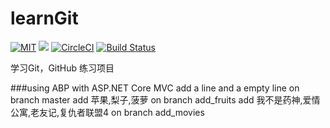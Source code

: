 # learnGit
[![MIT](https://img.shields.io/github/license/yiyungent/learnGit.svg)](https://mit-license.org/) [![](https://travis-ci.org/yiyungent/learnGit.svg?branch=master)](https://travis-ci.org/yiyungent/learnGit) [![CircleCI](https://circleci.com/gh/yiyungent/learnGit.svg?style=svg)](https://circleci.com/gh/yiyungent/learnGit) [![Build Status](https://dev.azure.com/yiyungent/yiyungent/_apis/build/status/yiyungent.learnGit?branchName=master)](https://dev.azure.com/yiyungent/yiyungent/_build/latest?definitionId=1?branchName=master)

学习Git，GitHub 练习项目

###using ABP with ASP.NET Core MVC
add a line and a empty line on branch master
add 苹果,梨子,菠萝 on branch add_fruits
add 我不是药神,爱情公寓,老友记,复仇者联盟4 on branch add_movies
